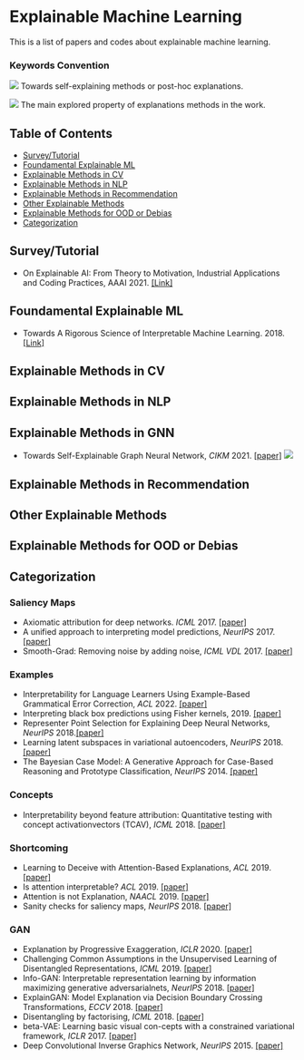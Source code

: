 
# Explainable Machine Learning
This is a list of papers and codes about explainable machine learning.

### Keywords Convention

![](https://img.shields.io/badge/Self_Explaining-blue) Towards self-explaining methods or post-hoc explanations.

![](https://img.shields.io/badge/Analysis-green) The main explored property of explanations methods in the work.

## Table of Contents
- [Survey/Tutorial](#survey-paper)
- [Foundamental Explainable ML](#foundamental-XAI)
- [Explainable Methods in CV](#XAI-CV)
- [Explainable Methods in NLP](#XAI-NLP)
- [Explainable Methods in Recommendation](#XAI-Rec)
- [Other Explainable Methods](#XAI-Other)
- [Explainable Methods for OOD or Debias](#XAI-OOD)
- [Categorization](#catg)

<!--- * Title, in *NeurIPS* 2019. [\[paper\]]() [\[code\]]() ---> 

## Survey/Tutorial
* On Explainable AI: From Theory to Motivation, Industrial Applications and Coding Practices, AAAI 2021. [\[Link\]](https://xaitutorial2021.github.io/)

## Foundamental Explainable ML
* Towards A Rigorous Science of Interpretable Machine Learning. 2018. [\[Link\]](https://arxiv.org/abs/1702.08608)

## Explainable Methods in CV


## Explainable Methods in NLP


## Explainable Methods in GNN
* Towards Self-Explainable Graph Neural Network, *CIKM* 2021. [\[paper\]](https://dl.acm.org/doi/pdf/10.1145/3459637.3482306?casa_token=QCWCRWnwCR0AAAAA:JAdj8PtPoxVUW4annpOC-o0hg-nndjM3jZaJNMPTy2VWR9eSjUBczrBIDwF7Rb5pGrRm0dvNtOAfYQ) ![](https://img.shields.io/badge/Self_Explaining-blue)


## Explainable Methods in Recommendation


## Other Explainable Methods


## Explainable Methods for OOD or Debias

## Categorization
### Saliency Maps
* Axiomatic attribution for deep networks. *ICML* 2017. [\[paper\]](https://arxiv.org/abs/1703.01365)
* A unified approach to interpreting model predictions, *NeurIPS* 2017. [\[paper\]](https://arxiv.org/abs/1705.07874)
* Smooth-Grad: Removing noise by adding noise, *ICML VDL* 2017. [\[paper\]](https://arxiv.org/abs/1706.03825)

### Examples
* Interpretability for Language Learners Using Example-Based Grammatical Error Correction, *ACL* 2022. [\[paper\]](https://arxiv.org/pdf/2203.07085.pdf)
* Interpreting black box predictions using Fisher kernels, 2019. [\[paper\]](https://arxiv.org/abs/1810.10118)
* Representer Point Selection for Explaining Deep Neural Networks, *NeurIPS* 2018.[\[paper\]](https://arxiv.org/abs/1811.09720)
* Learning latent subspaces in variational autoencoders, *NeurIPS* 2018. [\[paper\]](https://proceedings.neurips.cc/paper/2018/file/73e5080f0f3804cb9cf470a8ce895dac-Paper.pdf)
* The Bayesian Case Model: A Generative Approach for Case-Based Reasoning and Prototype Classification, *NeurIPS* 2014. [\[paper\]](https://arxiv.org/abs/1503.01161)

### Concepts
*  Interpretability beyond feature attribution:  Quantitative testing with concept activationvectors (TCAV), *ICML* 2018. [\[paper\]](https://arxiv.org/abs/1711.11279)

### Shortcoming
* Learning to Deceive with Attention-Based Explanations, *ACL* 2019. [\[paper\]](https://arxiv.org/abs/1909.07913)
* Is attention interpretable? *ACL* 2019. [\[paper\]](https://arxiv.org/abs/1906.03731)
* Attention is not Explanation, *NAACL* 2019. [\[paper\]](https://arxiv.org/abs/1902.10186)
* Sanity checks for saliency maps, *NeurIPS* 2018. [\[paper\]](https://arxiv.org/abs/1810.03292)

### GAN
* Explanation by Progressive Exaggeration, *ICLR* 2020. [\[paper\]](https://arxiv.org/abs/1911.00483)
* Challenging Common Assumptions in the Unsupervised Learning of Disentangled Representations, *ICML* 2019. [\[paper\]](https://arxiv.org/abs/1811.12359)
* Info-GAN: Interpretable representation learning by information maximizing generative adversarialnets, *NeurIPS* 2018. [\[paper\]](https://arxiv.org/abs/1606.03657)
* ExplainGAN: Model Explanation via Decision Boundary Crossing Transformations, *ECCV* 2018. [\[paper\]](https://openaccess.thecvf.com/content_ECCV_2018/papers/Nathan_Silberman_ExplainGAN_Model_Explanation_ECCV_2018_paper.pdf)
* Disentangling by factorising, *ICML* 2018. [\[paper\]](https://arxiv.org/abs/1802.05983)
* beta-VAE: Learning basic visual con-cepts with a constrained variational framework, *ICLR* 2017. [\[paper\]](https://openreview.net/forum?id=Sy2fzU9gl)
* Deep Convolutional Inverse Graphics Network, *NeurIPS* 2015. [\[paper\]](https://arxiv.org/abs/1503.03167)


